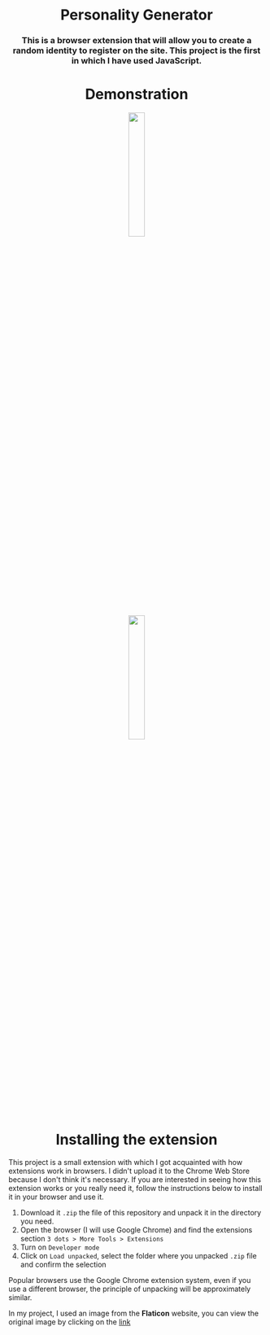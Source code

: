 <h1 align="center">Personality Generator</h1>
<h3 align="center">This is a browser extension that will allow you to create a random identity to register on the site. This project is the first in which I have used JavaScript.</h3>

<h1 align="center">Demonstration</h1>
<p align="center"><img src="https://media.discordapp.net/attachments/967792782297170062/1059473316575969300/image.png" width="25%"></p>
<p align="center"><img src="https://media.discordapp.net/attachments/967792782297170062/1059473444393209908/image.png" width="25%"></p>

<h1 align="center">Installing the extension</h1>

This project is a small extension with which I got acquainted with how extensions work in browsers. I didn't upload it to the Chrome Web Store because I don't think it's necessary. If you are interested in seeing how this extension works or you really need it, follow the instructions below to install it in your browser and use it.

1. Download it `.zip` the file of this repository and unpack it in the directory you need.
2. Open the browser (I will use Google Chrome) and find the extensions section `3 dots > More Tools > Extensions`
3. Turn on `Developer mode`
4. Click on `Load unpacked`, select the folder where you unpacked `.zip` file and confirm the selection

Popular browsers use the Google Chrome extension system, even if you use a different browser, the principle of unpacking will be approximately similar.

In my project, I used an image from the **Flaticon** website, you can view the original image by clicking on the [link](https://www.flaticon.com/free-icons/anonymous)
